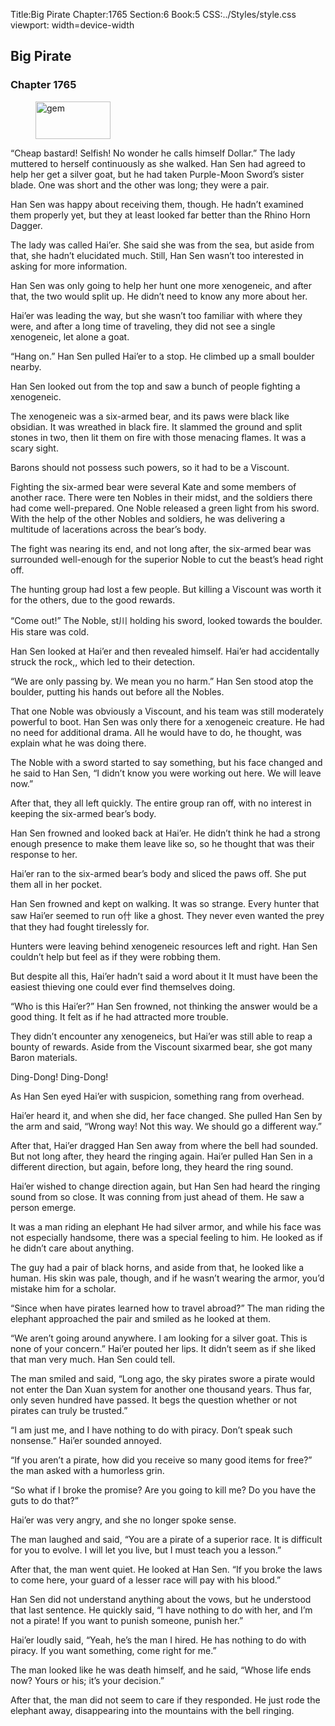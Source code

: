 Title:Big Pirate 
Chapter:1765 
Section:6 
Book:5 
CSS:../Styles/style.css 
viewport: width=device-width
  
## Big Pirate
### Chapter 1765 
<figure>
	<img src="../Images/gem.gif" alt="gem" id="gem" width="120" height="60" />
</figure>
  

  
  “Cheap bastard! Selfish! No wonder he calls himself Dollar.” The lady muttered to herself continuously as she walked. Han Sen had agreed to help her get a silver goat, but he had taken Purple-Moon Sword’s sister blade. One was short and the other was long; they were a pair.

Han Sen was happy about receiving them, though. He hadn’t examined them properly yet, but they at least looked far better than the Rhino Horn Dagger.

The lady was called Hai’er. She said she was from the sea, but aside from that, she hadn’t elucidated much. Still, Han Sen wasn’t too interested in asking for more information.

Han Sen was only going to help her hunt one more xenogeneic, and after that, the two would split up. He didn’t need to know any more about her.

Hai’er was leading the way, but she wasn’t too familiar with where they were, and after a long time of traveling, they did not see a single xenogeneic, let alone a goat.

“Hang on.” Han Sen pulled Hai’er to a stop. He climbed up a small boulder nearby.

Han Sen looked out from the top and saw a bunch of people fighting a xenogeneic.

The xenogeneic was a six-armed bear, and its paws were black like obsidian. It was wreathed in black fire. It slammed the ground and split stones in two, then lit them on fire with those menacing flames. It was a scary sight.

Barons should not possess such powers, so it had to be a Viscount.

Fighting the six-armed bear were several Kate and some members of another race. There were ten Nobles in their midst, and the soldiers there had come well-prepared. One Noble released a green light from his sword. With the help of the other Nobles and soldiers, he was delivering a multitude of lacerations across the bear’s body.

The fight was nearing its end, and not long after, the six-armed bear was surrounded well-enough for the superior Noble to cut the beast’s head right off.

The hunting group had lost a few people. But killing a Viscount was worth it for the others, due to the good rewards.

“Come out!” The Noble, st川 holding his sword, looked towards the boulder. His stare was cold.

Han Sen looked at Hai’er and then revealed himself. Hai’er had accidentally struck the rock,, which led to their detection.

“We are only passing by. We mean you no harm.” Han Sen stood atop the boulder, putting his hands out before all the Nobles.

That one Noble was obviously a Viscount, and his team was still moderately powerful to boot. Han Sen was only there for a xenogeneic creature. He had no need for additional drama. All he would have to do, he thought, was explain what he was doing there.

The Noble with a sword started to say something, but his face changed and he said to Han Sen, “I didn’t know you were working out here. We will leave now.”

After that, they all left quickly. The entire group ran off, with no interest in keeping the six-armed bear’s body.

Han Sen frowned and looked back at Hai’er. He didn’t think he had a strong enough presence to make them leave like so, so he thought that was their response to her.

Hai’er ran to the six-armed bear’s body and sliced the paws off. She put them all in her pocket.

Han Sen frowned and kept on walking. It was so strange. Every hunter that saw Hai’er seemed to run o什 like a ghost. They never even wanted the prey that they had fought tirelessly for.

Hunters were leaving behind xenogeneic resources left and right. Han Sen couldn’t help but feel as if they were robbing them.

But despite all this, Hai’er hadn’t said a word about it It must have been the easiest thieving one could ever find themselves doing.

“Who is this Hai’er?” Han Sen frowned, not thinking the answer would be a good thing. It felt as if he had attracted more trouble.

They didn’t encounter any xenogeneics, but Hai’er was still able to reap a bounty of rewards. Aside from the Viscount sixarmed bear, she got many Baron materials.

Ding-Dong! Ding-Dong!

As Han Sen eyed Hai’er with suspicion, something rang from overhead.

Hai’er heard it, and when she did, her face changed. She pulled Han Sen by the arm and said, “Wrong way! Not this way. We should go a different way.”

After that, Hai’er dragged Han Sen away from where the bell had sounded. But not long after, they heard the ringing again. Hai’er pulled Han Sen in a different direction, but again, before long, they heard the ring sound.

Hai’er wished to change direction again, but Han Sen had heard the ringing sound from so close. It was conning from just ahead of them. He saw a person emerge.

It was a man riding an elephant He had silver armor, and while his face was not especially handsome, there was a special feeling to him. He looked as if he didn’t care about anything.

The guy had a pair of black horns, and aside from that, he looked like a human. His skin was pale, though, and if he wasn’t wearing the armor, you’d mistake him for a scholar.

“Since when have pirates learned how to travel abroad?” The man riding the elephant approached the pair and smiled as he looked at them.

“We aren’t going around anywhere. I am looking for a silver goat. This is none of your concern.” Hai’er pouted her lips. It didn’t seem as if she liked that man very much. Han Sen could tell.

The man smiled and said, “Long ago, the sky pirates swore a pirate would not enter the Dan Xuan system for another one thousand years. Thus far, only seven hundred have passed. It begs the question whether or not pirates can truly be trusted.”

“I am just me, and I have nothing to do with piracy. Don’t speak such nonsense.” Hai’er sounded annoyed.

“If you aren’t a pirate, how did you receive so many good items for free?” the man asked with a humorless grin.

“So what if I broke the promise? Are you going to kill me? Do you have the guts to do that?”

Hai’er was very angry, and she no longer spoke sense.

The man laughed and said, “You are a pirate of a superior race. It is difficult for you to evolve. I will let you live, but I must teach you a lesson.”

After that, the man went quiet. He looked at Han Sen. “If you broke the laws to come here, your guard of a lesser race will pay with his blood.”

Han Sen did not understand anything about the vows, but he understood that last sentence. He quickly said, “I have nothing to do with her, and I’m not a pirate! If you want to punish someone, punish her.”

Hai’er loudly said, “Yeah, he’s the man I hired. He has nothing to do with piracy. If you want something, come right for me.”

The man looked like he was death himself, and he said, “Whose life ends now? Yours or his; it’s your decision.”

After that, the man did not seem to care if they responded. He just rode the elephant away, disappearing into the mountains with the bell ringing.
